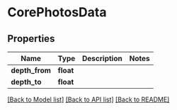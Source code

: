 # CorePhotosData

## Properties
Name | Type | Description | Notes
------------ | ------------- | ------------- | -------------
**depth_from** | **float** |  | 
**depth_to** | **float** |  | 

[[Back to Model list]](../README.md#documentation-for-models) [[Back to API list]](../README.md#documentation-for-api-endpoints) [[Back to README]](../README.md)



